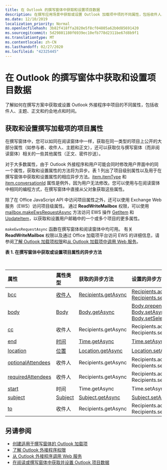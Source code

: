 ```yaml
---
title: 在 Outlook 的撰写窗体中获取和设置项目数据
description: 在撰写应用场景中获取或设置 Outlook 加载项中项的不同属性，包括收件人、主题、正文和约会地点和时间。
ms.date: 12/10/2019
localization_priority: Normal
ms.openlocfilehash: 3b82f418ffa2820e5f8cf04805a62b0d85691420
ms.sourcegitcommit: 5d29801180f6939ec10efb778d2311be67d8b9f1
ms.translationtype: MT
ms.contentlocale: zh-CN
ms.lasthandoff: 02/27/2020
ms.locfileid: "42325445"
---
```

# <a name="get-and-set-item-data-in-a-compose-form-in-outlook"></a>在 Outlook 的撰写窗体中获取和设置项目数据

了解如何在撰写方案中获取或设置 Outlook 外接程序中项目的不同属性，包括收件人、主题、正文和约会地点和时间。

## <a name="getting-and-setting-item-properties-for-a-compose-add-in"></a>获取和设置撰写加载项的项目属性

在撰写窗体中，您可以如同在阅读窗体中一样，获取在同一类型的项目上公开的大部分属性（如参与者、收件人、主题和正文），还可以获取仅与撰写窗体（而非阅读窗体）相关的一些其他属性（正文、密件抄送）。

对于大多数属性，由于 Outlook 外接程序和用户可能会同时修改用户界面中的同一个属性，获取和设置属性的方法将为异步。表 1 列出了项目级别属性以及用于在撰写窗体中获取和设置属性的相应异步方法。[item.itemType](../reference/objectmodel/preview-requirement-set/office.context.mailbox.item.md#properties) 和 [item.conversationId](../reference/objectmodel/preview-requirement-set/office.context.mailbox.item.md#properties) 属性是例外，因为用户无法修改。您可以使用与在阅读窗体中相同的编程方式，在撰写窗体中直接从父对象获取这些属性。

除了在 Office JavaScript API 中访问项目属性之外，还可以使用 Exchange Web 服务（EWS）访问项目级属性。 通过 **ReadWriteMailbox** 权限，可以使用 [mailbox.makeEwsRequestAsync](../reference/objectmodel/preview-requirement-set/office.context.mailbox.md#methods) 方法访问 EWS 操作 [GetItem](/exchange/client-developer/web-service-reference/getitem-operation) 和 [UpdateItem](/exchange/client-developer/web-service-reference/updateitem-operation)，以获取和设置用户邮箱中的一个或多个项目的更多属性。

`makeEwsRequestAsync` 函数在撰写窗体和阅读窗体中均可用。 有关 **ReadWriteMailbox** 权限以及通过 Office 加载项平台访问 EWS 的详细信息，请参阅[了解 Outlook 加载项权限](understanding-outlook-add-in-permissions.md)和[从 Outlook 加载项中调用 Web 服务](web-services.md)。

**表 1. 在撰写窗体中获取或设置项目属性的异步方法**

<br/>

| 属性 | 属性类型 | 获取的异步方法 | 设置的异步方法 |
|:-----|:-----|:-----|:-----|
|[bcc](../reference/objectmodel/preview-requirement-set/office.context.mailbox.item.md#properties)|[收件人](/javascript/api/outlook/office.Recipients)|[Recipients.getAsync](/javascript/api/outlook/office.Recipients#getasync-options--callback-)|[Recipients.addAsync](/javascript/api/outlook/office.Recipients#addasync-recipients--options--callback-), [Recipients.setAsync](/javascript/api/outlook/office.Recipients#setasync-recipients--options--callback-)|
|[body](../reference/objectmodel/preview-requirement-set/office.context.mailbox.item.md#properties)|[Body](/javascript/api/outlook/office.Body)|[Body.getAsync](/javascript/api/outlook/office.Body#getasync-coerciontype--options--callback-)|[Body.prependAsync](/javascript/api/outlook/office.Body#prependasync-data--options--callback-), [Body.setAsync](/javascript/api/outlook/office.Body#setasync-data--options--callback-), [Body.setSelectedDataAsync](/javascript/api/outlook/office.Body#setselecteddataasync-data--options--callback-)|
|[cc](../reference/objectmodel/preview-requirement-set/office.context.mailbox.item.md#properties)|收件人|Recipients.getAsync|Recipients.addAsync Recipients.setAsync|
|[end](../reference/objectmodel/preview-requirement-set/office.context.mailbox.item.md#properties)|[时间](/javascript/api/outlook/office.Time)|[Time.getAsync](/javascript/api/outlook/office.Time#getasync-options--callback-)|[Time.setAsync](/javascript/api/outlook/office.Time#setasync-datetime--options--callback-)|
|[location](../reference/objectmodel/preview-requirement-set/office.context.mailbox.item.md#properties)|[位置](/javascript/api/outlook/office.Location)|[Location.getAsync](/javascript/api/outlook/office.Location#getasync-options--callback-)|[Location.setAsync](/javascript/api/outlook/office.Location#setasync-location--options--callback-)|
|[optionalAttendees](../reference/objectmodel/preview-requirement-set/office.context.mailbox.item.md#properties)|收件人|Recipients.getAsync|Recipients.addAsync Recipients.setAsync|
|[requiredAttendees](../reference/objectmodel/preview-requirement-set/office.context.mailbox.item.md#properties)|收件人|Recipients.getAsync|Recipients.addAsync Recipients.setAsync|
|[start](../reference/objectmodel/preview-requirement-set/office.context.mailbox.item.md#properties)|时间|Time.getAsync|Time.setAsync|
|[subject](../reference/objectmodel/preview-requirement-set/office.context.mailbox.item.md#properties)|[Subject](/javascript/api/outlook/office.Subject)|[Subject.getAsync](/javascript/api/outlook/office.Subject#getasync-options--callback-)|[Subject.setAsync](/javascript/api/outlook/office.Subject#setasync-subject--options--callback-)|
|[to](../reference/objectmodel/preview-requirement-set/office.context.mailbox.item.md#properties)|收件人|Recipients.getAsync|Recipients.addAsync Recipients.setAsync|

## <a name="see-also"></a>另请参阅

- [创建适用于撰写窗体的 Outlook 加载项](compose-scenario.md)
- [了解 Outlook 外接程序权限](understanding-outlook-add-in-permissions.md)
- [从 Outlook 外接程序调用 Web 服务](web-services.md)
- [在阅读或撰写窗体中获取并设置 Outlook 项目数据](item-data.md)
